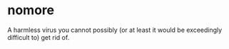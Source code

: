 # nomore
 A harmless virus you cannot possibly (or at least it would be exceedingly difficult to) get rid of.
